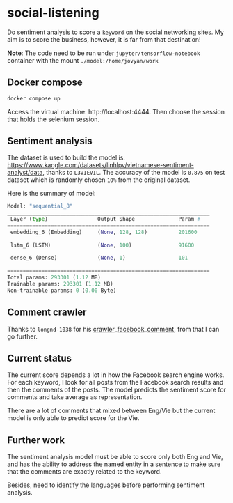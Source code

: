 # social-listening
Do sentiment analysis to score a `keyword` on the social networking sites. My aim is to score the business, however, it is far from that destination!

__Note__: The code need to be run under `jupyter/tensorflow-notebook` container with the mount `./model:/home/jovyan/work`

## Docker compose
```bash
docker compose up
```

Access the virtual machine: http://localhost:4444. Then choose the session that holds the selenium session.

## Sentiment analysis
The dataset is used to build the model is: https://www.kaggle.com/datasets/linhlpv/vietnamese-sentiment-analyst/data, thanks to `L3VIEVIL`. The accuracy of the model is `0.875` on test dataset which is randomly chosen `10%` from the original dataset.

Here is the summary of model:

```python
Model: "sequential_8"
_________________________________________________________________
 Layer (type)                Output Shape              Param #   
=================================================================
 embedding_6 (Embedding)     (None, 128, 128)          201600    
                                                                 
 lstm_6 (LSTM)               (None, 100)               91600     
                                                                 
 dense_6 (Dense)             (None, 1)                 101       
                                                                 
=================================================================
Total params: 293301 (1.12 MB)
Trainable params: 293301 (1.12 MB)
Non-trainable params: 0 (0.00 Byte)
```

## Comment crawler
Thanks to `longnd-1038` for his [crawler_facebook_comment](https://github.com/longnd-1038/crawler_facebook_comment), from that I can go further.

## Current status
The current score depends a lot in how the Facebook search engine works. For each keyword, I look for all posts from the Facebook search results and then the comments of the posts. The model predicts the sentiment score for comments and take average as representation. 

There are a lot of comments that mixed between Eng/Vie but the current model is only able to predict score for the Vie. 

## Further work
The sentiment analysis model must be able to score only both Eng and Vie, and has the ability to address the named entity in a sentence to make sure that the comments are exactly related to the keyword.

Besides, need to identify the languages before performing sentiment analysis.

